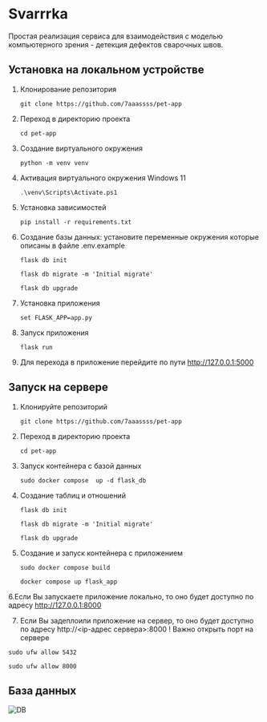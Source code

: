 # Svarrrka
Простая реализация сервиса для взаимодействия с моделью компьютерного зрения - детекция дефектов сварочных швов.

## Установка на локальном устройстве
1. Клонирование репозитория

   ```git clone https://github.com/7aaassss/pet-app```
   
2. Переход в директорию проекта

   ```cd pet-app```
   
3. Создание виртуального окружения
   
   ```python -m venv venv```
   
4. Активация виртуального окружения Windows 11
   
   ```.\venv\Scripts\Activate.ps1```
   
5. Установка зависимостей
   
   ```pip install -r requirements.txt```
   
6. Создание базы данных: установите переменные окружения которые описаны в файле .env.example
    
   ```flask db init```
   
   ```flask db migrate -m 'Initial migrate'```
   
   ```flask db upgrade```
   
7. Установка приложения
    
   ```set FLASK_APP=app.py```
   
8. Запуск приложения
    
   ```flask run```
   
9. Для перехода в приложение перейдите по пути http://127.0.0.1:5000

## Запуск на сервере
1. Клонируйте репозиторий

   ```git clone https://github.com/7aaassss/pet-app```

2. Переход в директорию проекта

   ```cd pet-app```

3. Запуск контейнера с базой данных

   ```sudo docker compose  up -d flask_db```

4. Создание таблиц и отношений

   ```flask db init```
   
   ```flask db migrate -m 'Initial migrate'```
   
   ```flask db upgrade```

5. Создание и запуск контейнера с приложением

   ```sudo docker compose build```

   ```docker compose up flask_app```

6.Если Вы запускаете приложение локально, то оно будет доступно по адресу http://127.0.0.1:8000


7. Если Вы задеплоили приложение на сервер, то оно будет доступно по адресу http://<ip-адрес сервера>:8000
! Важно открыть порт на сервере

```sudo ufw allow 5432```

```sudo ufw allow 8000```

## База данных
![DB](./app/db.png)
